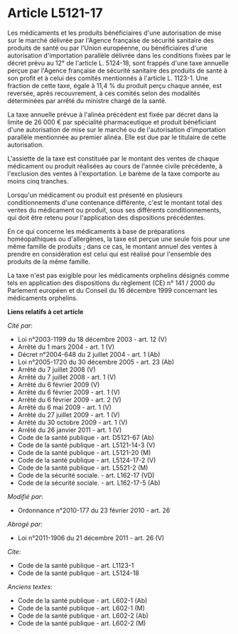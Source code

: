 # Article L5121-17

Les médicaments et les produits bénéficiaires d'une autorisation de mise sur le marché délivrée par l'Agence française de
sécurité sanitaire des produits de santé ou par l'Union européenne, ou bénéficiaires d'une autorisation d'importation
parallèle délivrée dans les conditions fixées par le décret prévu au 12° de l'article L. 5124-18, sont frappés d'une taxe
annuelle perçue par l'Agence française de sécurité sanitaire des produits de santé à son profit et à celui des comités
mentionnés à l'article L. 1123-1. Une fraction de cette taxe, égale à 11,4 % du produit perçu chaque année, est reversée,
après recouvrement, à ces comités selon des modalités déterminées par arrêté du ministre chargé de la santé. 

La taxe annuelle prévue à l'alinéa précédent est fixée par décret dans la limite de 26 000 € par spécialité pharmaceutique et
produit bénéficiant d'une autorisation de mise sur le marché ou de l'autorisation d'importation parallèle mentionnée au
premier alinéa. Elle est due par le titulaire de cette autorisation.

L'assiette de la taxe est constituée par le montant des ventes de chaque médicament ou produit réalisées au cours de l'année
civile précédente, à l'exclusion des ventes à l'exportation. Le barème de la taxe comporte au moins cinq tranches. 

Lorsqu'un médicament ou produit est présenté en plusieurs conditionnements d'une contenance différente, c'est le montant
total des ventes du médicament ou produit, sous ses différents conditionnements, qui doit être retenu pour l'application des
dispositions précédentes. 

En ce qui concerne les médicaments à base de préparations homéopathiques ou d'allergènes, la taxe est perçue une seule fois
pour une même famille de produits ; dans ce cas, le montant annuel des ventes à prendre en considération est celui qui est
réalisé pour l'ensemble des produits de la même famille. 

La taxe n'est pas exigible pour les médicaments orphelins désignés comme tels en application des dispositions du règlement
(CE) n° 141 / 2000 du Parlement européen et du Conseil du 16 décembre 1999 concernant les médicaments orphelins.

**Liens relatifs à cet article**

_Cité par_:

  - Loi n°2003-1199 du 18 décembre 2003 - art. 12 (V)
  - Arrêté du 1 mars 2004 - art. 1 (V)
  - Décret n°2004-648 du 2 juillet 2004 - art. 1 (Ab)
  - Loi n°2005-1720 du 30 décembre 2005 - art. 23 (Ab)
  - Arrêté du 7 juillet 2008 (V)
  - Arrêté du 7 juillet 2008 - art. 1 (V)
  - Arrêté du 6 février 2009 (V)
  - Arrêté du 6 février 2009 - art. 1 (V)
  - Arrêté du 6 février 2009 - art. 2 (V)
  - Arrêté du 6 mai 2009 - art. 1 (V)
  - Arrêté du 27 juillet 2009 - art. 1 (V)
  - Arrêté du 30 octobre 2009 - art. 1 (V)
  - Arrêté du 26 janvier 2011 - art. 1 (V)
  - Code de la santé publique - art. D5121-67 (Ab)
  - Code de la santé publique - art. L5121-14-3 (V)
  - Code de la santé publique - art. L5121-20 (M)
  - Code de la santé publique - art. L5124-17-2 (V)
  - Code de la santé publique - art. L5521-2 (M)
  - Code de la sécurité sociale. - art. L162-17 (VD)
  - Code de la sécurité sociale. - art. L162-17-5 (Ab)

_Modifié par_:

  - Ordonnance n°2010-177 du 23 février 2010 - art. 26

_Abrogé par_:

  - Loi n°2011-1906 du 21 décembre 2011 - art. 26 (V)

_Cite_:

  - Code de la santé publique - art. L1123-1
  - Code de la santé publique - art. L5124-18

_Anciens textes_:

  - Code de la santé publique - art. L602-1 (Ab)
  - Code de la santé publique - art. L602-1 (M)
  - Code de la santé publique - art. L602-2 (Ab)
  - Code de la santé publique - art. L602-2 (M)
